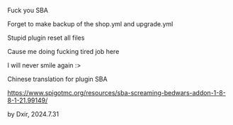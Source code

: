 Fuck you SBA

Forget to make backup of the shop.yml and upgrade.yml

Stupid plugin reset all files

Cause me doing fucking tired job here 

I will never smile again :>


Chinese translation for plugin SBA

https://www.spigotmc.org/resources/sba-screaming-bedwars-addon-1-8-8-1-21.99149/

by Dxir, 2024.7.31
